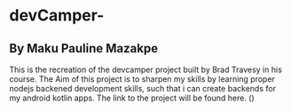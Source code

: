 # devCamper-

## By Maku Pauline Mazakpe

This is the recreation of the devcamper project built by Brad Travesy in his course. The Aim of this project is to sharpen my skills by learning proper nodejs backened development skills, such that i can create backends for my android kotlin apps. The link to the project will be found here. ()
